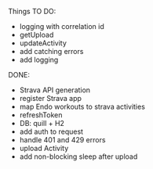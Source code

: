 Things TO DO:
* logging with correlation id
* getUpload
* updateActivity
* add catching errors
* add logging

DONE:
* Strava API generation
* register Strava app
* map Endo workouts to strava activities
* refreshToken
* DB: quill + H2
* add auth to request
* handle 401 and 429 errors
* upload Activity
* add non-blocking sleep after upload
